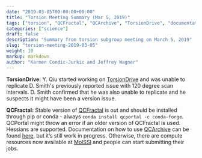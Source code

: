 ```yaml
---
date: "2019-03-05T00:00:00+00:00"
title: "Torsion Meeting Summary (Mar 5, 2019)"
tags: ["torsion", "QCFractal", "QCArchive", "TorsionDrive", "documentation", "infrastructure"]
categories: ["science"]
draft: false
description: "Summary from torsion subgroup meeting on March 5, 2019"
slug: "torsion-meeting-2019-03-05"
weight: 10
markup: markdown
author: "Karmen Condic-Jurkic and Jeffrey Wagner"
---
```




**TorsionDrive:** Y. Qiu started working on [TorsionDrive](https://github.com/lpwgroup/torsiondrive) and was unable to replicate D. Smith's previously reported issue with 120 degree scan intervals. D. Smith confirmed that he was also unable to replicate and he suspects it might have been a version issue.

**QCFractal:** Stable version of [QCFractal](https://github.com/MolSSI/QCFractal) is out and should be installed through pip or conda - always `conda install qcportal -c conda-forge`. QCPortal might throw an error if an older version of QCFractal is used. Hessians are supported. Documentation on how to use [QCArchive](https://qcarchive.molssi.org/) can be found [here](https://qcfractal.readthedocs.io/en/latest/setup_compute.html), but it’s still work in progress. Otherwise, there are compute resources now available at [MolSSI](https://molssi.org/) and people can start submitting their jobs.
